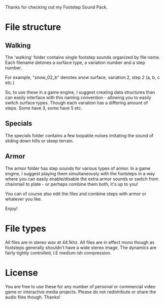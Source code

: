 Thanks for checking out my Footstep Sound Pack.

# File structure

## Walking
The 'walking' folder contains single footstep sounds organized by file name. Each filename detones a surface type, a variation number and a step number.

For example, "snow_02_b" denotes snow surface, variation 2, step 2 (a, b, c etc.)

So, to use these in a game engine, I suggest creating data structures than can easily interface with this naming convention - allowing you to easily switch surface types. Though each variation has a differing amount of steps. Some have 3, some have 5 etc.

## Specials
The specials folder contains a few loopable noises imitating the sound of sliding down hills or steep terrain.

## Armor
The armor folder has step sounds for various types of armor. In a game engine, I suggest playing them simultaneously with the footsteps in a way where you can easily enable/disable the extra armor sounds or switch from chainmail to plate - or perhaps combine them both, it's up to you!

You can of course also edit the files and combine steps with armor or whatever you like.

Enjoy!

# File types

All files are in stereo wav at 44.1khz. All files are in effect mono though as footsteps generally shouldn't have a wide stereo image. The dynamics are fairly tightly controlled, I.E medium ish compression.

# License

You are free to use these for any number of personal or commercial video game or interactive media projects. Please do not redistribute or share the audio files though. Thanks!
